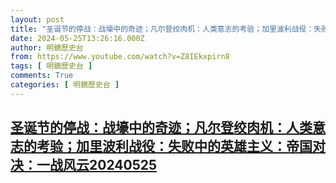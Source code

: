 ```yaml
---
layout: post
title: "圣诞节的停战：战壕中的奇迹；凡尔登绞肉机：人类意志的考验；加里波利战役：失败中的英雄主义：帝国对决：一战风云20240525"
date: 2024-05-25T13:26:16.000Z
author: 明鏡歷史台
from: https://www.youtube.com/watch?v=Z8IEkxpirn8
tags: [ 明鏡歷史台 ]
comments: True
categories: [ 明鏡歷史台 ]
---
```

<!--1716643576000-->
[圣诞节的停战：战壕中的奇迹；凡尔登绞肉机：人类意志的考验；加里波利战役：失败中的英雄主义：帝国对决：一战风云20240525](https://www.youtube.com/watch?v=Z8IEkxpirn8)
------

<div>

</div>

